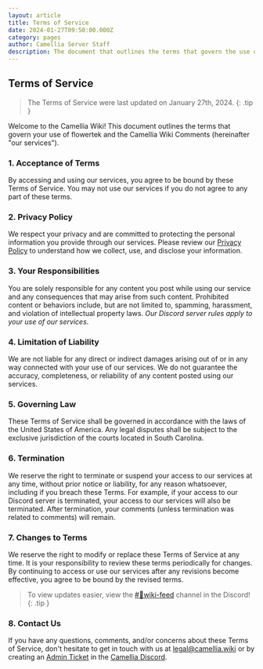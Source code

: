 ```yaml
---
layout: article
title: Terms of Service
date: 2024-01-27T09:50:00.000Z
category: pages
author: Camellia Server Staff
description: The document that outlines the terms that govern the use of our services.
---
```


## Terms of Service

> The Terms of Service were last updated on January 27th, 2024.
{: .tip }

Welcome to the Camellia Wiki! This document outlines the terms that govern your use of flowertek and the Camellia Wiki Comments (hereinafter "our services").

### 1. Acceptance of Terms

By accessing and using our services, you agree to be bound by these Terms of Service. You may not use our services if you do not agree to any part of these terms.

### 2. Privacy Policy

We respect your privacy and are committed to protecting the personal information you provide through our services. Please review our [Privacy Policy](/legal/privacy) to understand how we collect, use, and disclose your information.

### 3. Your Responsibilities

You are solely responsible for any content you post while using our service and any consequences that may arise from such content. Prohibited content or behaviors include, but are not limited to, spamming, harassment, and violation of intellectual property laws. _Our Discord server rules apply to your use of our services_.

### 4. Limitation of Liability

We are not liable for any direct or indirect damages arising out of or in any way connected with your use of our services. We do not guarantee the accuracy, completeness, or reliability of any content posted using our services.

### 5. Governing Law

These Terms of Service shall be governed in accordance with the laws of the United States of America. Any legal disputes shall be subject to the exclusive jurisdiction of the courts located in South Carolina.

### 6. Termination

We reserve the right to terminate or suspend your access to our services at any time, without prior notice or liability, for any reason whatsoever, including if you breach these Terms. For example, if your access to our Discord server is terminated, your access to our services will also be terminated. After termination, your comments (unless termination was related to comments) will remain.

### 7. Changes to Terms

We reserve the right to modify or replace these Terms of Service at any time. It is your responsibility to review these terms periodically for changes. By continuing to access or use our services after any revisions become effective, you agree to be bound by the revised terms.

> To view updates easier, view the [#🤖wiki-feed](https://discord.com/channels/435720333786480641/1174624963584610334) channel in the Discord!
{: .tip }

### 8. Contact Us

If you have any questions, comments, and/or concerns about these Terms of Service, don't hesitate to get in touch with us at <legal@camellia.wiki> or by creating an [Admin Ticket](https://discord.com/channels/435720333786480641/1037187523677524038) in the [Camellia Discord](https://discord.gg/camellia).

